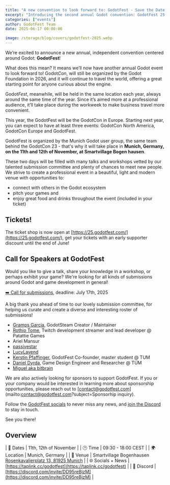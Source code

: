 ```yaml
---
title: "A new convention to look forward to: GodotFest - Save the Date!"
excerpt: "Introducing the second annual Godot convention: GodotFest 25 - GodotCon Europe!"
categories: ["events"]
author: GodotFest Team
date: 2025-06-17 00:00:00

image: /storage/blog/covers/godotfest-2025.webp
---
```


We’re excited to announce a new annual, independent convention centered around Godot: **GodotFest**!

What does this mean? It means we’ll now have another annual Godot event to look forward to! Godot*Con*, will still be organized
by the Godot Foundation in 2026, and it will continue to travel the world, offering a great starting point for anyone curious about
the engine.

Godot*Fest*, meanwhile, will be held in the same location each year, always around the same time of the year. Since it’s aimed more
at a professional audience, it’ll take place during the workweek to make business travel more convenient.

This year, the GodotFest will be the GodotCon in Europe. Starting next year, you can expect to have at least three events: GodotCon North America, GodotCon Europe and GodotFest.

GodotFest is organized by the Munich Godot user group, the same team behind the GodotCon 23 - that's why it will take place in **Munich, Germany, on the 11th and 12th of November, at Smartvillage Bogen hausen**.

These two days will be filled with many talks and workshops vetted by our talented submission committee
and plenty of chances to meet new people. We strive to create a professional event in a beautiful,
light and modern venue with opportunities to:

- connect with others in the Godot ecosystem
- pitch your games and
- enjoy great food and drinks throughout the event (included in your ticket)


## Tickets!

The ticket shop is now open at [https://25.godotfest.com/](https://25.godotfest.com/), get your tickets with
an early supporter discount until the end of June!


## Call for Speakers at GodotFest

Would you like to give a talk, share your knowledge in a workshop, or perhaps exhibit your game?
We're looking for all kinds of submissions around Godot and game development in general!

[➡️ Call for submissions](https://pretalx.godotfest.com/godotfest-25/), deadline: July 17th, 2025

A big thank you ahead of time to our lovely submission committee,
for helping us curate and create a diverse and interesting roster of submissions!

- [Gramps Garcia](https://godotsteam.com/), GodotSteam Creator / Maintainer
- [Rothio Tome](https://bsky.app/profile/rothiotome.bsky.social),  Twitch development streamer and lead developer @ Patattie Games
- Ariel Mansur
- [passivestar](https://bsky.app/profile/passivestar.bsky.social)
- [LucyLavend](https://www.youtube.com/LucyLavend)
- [Kerstin Pfaffinger](https://www.linkedin.com/in/kerstin-pfaffinger/), GodotFest Co-founder, master student @ TUM
- [Daniel Dyrda](https://dyrda.page/), Game Design Engineer and Researcher @ TUM
- [Miguel aka bitbrain](https://youtube.com/bitbraindev)

We are also actively looking for sponsors to support GodotFest.
If you or your company would be interested in learning more about sponsorship opportunities,
please reach out to [contact@godotfest.com](mailto:contact@godotfest.com?subject=Sponsorhip inquiry).

Follow the [GodotFest socials](https://taplink.cc/godotfest) to never miss any news,
and [join the Discord](https://discord.com/invite/DD95reBjzM) to stay in touch.

See you there!

## Overview

| 📅 Dates          | 11th, 12th of November                                                                                              |
| 🕑 Time           | 09:30 - 18:00 CEST                                                                                                  |
| 🌍 Location       | Munich, Germany                                                                                                     |
| 📍 Venue          | Smartvillage Bogenhausen  <br>[Rosenkavalierplatz 13, 81925 Munich](https://www.openstreetmap.org/node/12025157887) |
| 🌐 Socials + News | [https://taplink.cc/godotfest](https://taplink.cc/godotfest)                                                        |
| 💬 Discord        | [https://discord.com/invite/DD95reBjzM](https://discord.com/invite/DD95reBjzM)                                      |
